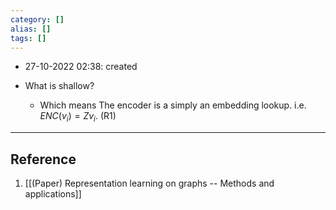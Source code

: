 ```yaml
---
category: []
alias: []
tags: []
---
```


- 27-10-2022 02:38: created

- What is shallow?
	- Which means The encoder is a simply an embedding lookup. i.e. $ENC(v_i) = Zv_i$. (R1)


---
## Reference

1. [[(Paper) Representation learning on graphs -- Methods and applications]]